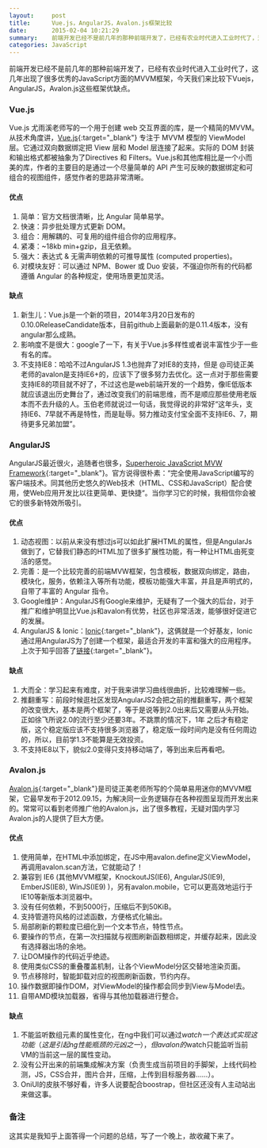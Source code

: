 ```yaml
---
layout:     post
title:      Vue.js，AngularJS，Avalon.js框架比较
date:       2015-02-04 10:21:29
summary:    前端开发已经不是前几年的那种前端开发了，已经有农业时代进入工业时代了，这几年出现了很多优秀的JavaScript方面的MVVM框架，今天我来比较下Vuejs，AngularJS，Avalon.js这些框架优缺点 ...
categories: JavaScript
---
```


前端开发已经不是前几年的那种前端开发了，已经有农业时代进入工业时代了，这几年出现了很多优秀的JavaScript方面的MVVM框架，今天我们来比较下Vuejs，AngularJS，Avalon.js这些框架优缺点。    

### Vue.js
Vue.js 尤雨溪老师写的一个用于创建 web 交互界面的库，是一个精简的MVVM。从技术角度讲，[Vue.js](http://vuejs.org/){:target="_blank"} 专注于 MVVM 模型的 ViewModel 层。它通过双向数据绑定把 View 层和 Model 层连接了起来。实际的 DOM 封装和输出格式都被抽象为了Directives 和 Filters。Vue.js和其他库相比是一个小而美的库，作者的主要目的是通过一个尽量简单的 API 产生可反映的数据绑定和可组合的视图组件，感觉作者的思路非常清晰。

#### 优点
1. 简单：官方文档很清晰，比 Angular 简单易学。
2. 快速：异步批处理方式更新 DOM。
3. 组合：用解耦的、可复用的组件组合你的应用程序。
4. 紧凑：~18kb min+gzip，且无依赖。
5. 强大：表达式 & 无需声明依赖的可推导属性 (computed properties)。
6. 对模块友好：可以通过 NPM、Bower 或 Duo 安装，不强迫你所有的代码都遵循 Angular 的各种规定，使用场景更加灵活。  

#### 缺点
1. 新生儿：Vue.js是一个新的项目，2014年3月20日发布的0.10.0ReleaseCandidate版本，目前github上面最新的是0.11.4版本，没有angular那么成熟。
2. 影响度不是很大：google了一下，有关于Vue.js多样性或者说丰富性少于一些有名的库。
3. 不支持IE8：哈哈不过AngularJS 1.3也抛弃了对IE8的支持，但是 @司徒正美 老师的avalon是支持IE6+的，应该下了很多努力去优化。这一点对于那些需要支持IE8的项目就不好了，不过这也是web前端开发的一个趋势，像IE低版本就应该退出历史舞台了，通过改变我们的前端思维，而不是顺应那些使用老版本而不去升级的人。玉伯老师就说过一句话，我觉得说的非常好“这年头，支持IE6、7早就不再是特性，而是耻辱。努力推动支付宝全面不支持IE6、7，期待更多兄弟加盟”。
 
### AngularJS
AngularJS最近很火，追随者也很多，[Superheroic JavaScript MVW Framework](https://angularjs.org/){:target="_blank"}。官方说得很朴素：“完全使用JavaScript编写的客户端技术。同其他历史悠久的Web技术（HTML、CSS和JavaScript）配合使用，使Web应用开发比以往更简单、更快捷“。当你学习它的时候，我相信你会被它的很多新特效所吸引。  

#### 优点
1. 动态视图：以前从来没有想过js可以如此扩展HTML的属性，但是AngularJs做到了，它替我们静态的HTML加了很多扩展性功能，有一种让HTML由死变活的感觉。
2. 完善：是一个比较完善的前端MVW框架，包含模板，数据双向绑定，路由，模块化，服务，依赖注入等所有功能，模板功能强大丰富，并且是声明式的，自带了丰富的 Angular 指令。
3. Google维护：AngularJS有Google来维护，无疑有了一个强大的后台，对于推广和维护明显比Vue.js和avalon有优势，社区也非常活泼，能够很好促进它的发展。 
4. AngularJS & Ionic：[Ionic](http://ionicframework.com/){:target="_blank"}，这俩就是一个好基友，Ionic通过用AngularJS为了创建一个框架，最适合开发的丰富和强大的应用程序。上次于知乎回答了[链接](http://www.zhihu.com/question/27210335/answer/35713635){:target="_blank"}。

#### 缺点
1. 大而全：学习起来有难度，对于我来讲学习曲线很曲折，比较难理解一些。
2. 推翻重写：前段时候逛社区发现AngularJS2会把之前的推翻重写，两个框架的改变很大，基本是两个框架了，等于是说等到2.0出来后又需要从头开始。正如徐飞所说2.0的流行至少还要3年。不跳票的情况下，1年
之后才有稳定版，这个稳定版应该不支持很多浏览器了，稳定版一段时间内是没有任何周边的，所以，目前学1.3不能算是无效投资。
3. 不支持IE8以下，貌似2.0变得只支持移动端了，等到出来后再看吧。

### Avalon.js
[Avalon.js](https://github.com/RubyLouvre/avalon){:target="_blank"}是司徒正美老师所写的个简单易用迷你的MVVM框架，它最早发布于2012.09.15，为解决同一业务逻辑存在各种视图呈现而开发出来的。常常可以看到老师推广他的Avalon.js，出了很多教程，无疑对国内学习Avalon.js的人提供了巨大方便。  

#### 优点
1. 使用简单，在HTML中添加绑定，在JS中用avalon.define定义ViewModel，再调用avalon.scan方法，它就能动了！
2. 兼容到 IE6 (其他MVVM框架，KnockoutJS(IE6), AngularJS(IE9), EmberJS(IE8), WinJS(IE9) )，另有avalon.mobile，它可以更高效地运行于IE10等新版本浏览器中。
3. 没有任何依赖，不到5000行，压缩后不到50KiB。
4. 支持管道符风格的过滤函数，方便格式化输出。
5. 局部刷新的颗粒度已细化到一个文本节点，特性节点。
6. 要操作的节点，在第一次扫描就与视图刷新函数相绑定，并缓存起来，因此没有选择器出场的余地。
7. 让DOM操作的代码近乎绝迹。
8. 使用类似CSS的重叠覆盖机制，让各个ViewModel分区交替地渲染页面。
9. 节点移除时，智能卸载对应的视图刷新函数，节约内存。
10. 操作数据即操作DOM，对ViewModel的操作都会同步到View与Model去。
11. 自带AMD模块加载器，省得与其他加载器进行整合。  

#### 缺点
1. 不能监听数组元素的属性变化，在ng中我们可以通过$watch一个表达式实现这功能（这是引起ng性能瓶颈的元凶之一），但avalon的$watch只能监听当前VM的当前这一层的属性变动。
2. 没有公开出来的前端集成解决方案（负责生成当前项目的手脚架，上线代码检测，JS，CSS合并，图片合并，压缩，上传到目标服务器……）。
3. OniUI的皮肤不够好看，许多人说要配合boostrap，但社区还没有人主动站出来做这事。

### 备注
这其实是我知乎上面答得一个问题的总结，写了一个晚上，故收藏下来了。
